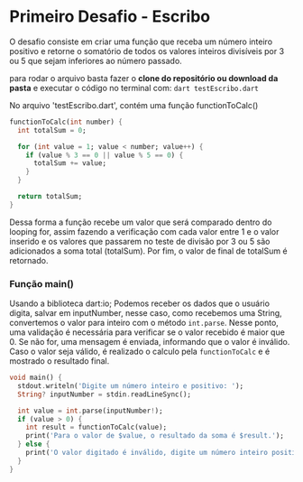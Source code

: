 # Primeiro Desafio - Escribo

O desafio consiste em criar uma função que receba um número inteiro positivo e retorne o somatório de todos os valores inteiros divisíveis por 3 ou 5 que sejam inferiores ao número passado.

para rodar o arquivo basta fazer o <strong>clone do repositório ou download da pasta</strong> e executar o código no terminal com: ```dart testEscribo.dart``` 

No arquivo 'testEscribo.dart', contém uma função functionToCalc()  
```dart  
functionToCalc(int number) {
  int totalSum = 0;

  for (int value = 1; value < number; value++) {
    if (value % 3 == 0 || value % 5 == 0) {
      totalSum += value;
    }
  }

  return totalSum;
}
```
Dessa forma a função recebe um valor que será comparado dentro do looping for, assim fazendo a verificação com cada valor entre 1 e o valor inserido e os valores que passarem no teste de divisão por 3 ou 5 são adicionados a soma total (totalSum).
Por fim, o valor de final de totalSum é retornado.

### Função main()

Usando a biblioteca dart:io; Podemos receber os dados que o usuário digita, salvar em inputNumber, nesse caso, como recebemos uma String, convertemos o valor para inteiro com o método ```int.parse```.
Nesse ponto, uma validação é necessária para verificar se o valor recebido é maior que 0. Se não for, uma mensagem é enviada, informando que o valor é inválido.
Caso o valor seja válido, é realizado o calculo pela ```functionToCalc``` e é mostrado o resultado final.
```dart  
void main() {
  stdout.writeln('Digite um número inteiro e positivo: ');
  String? inputNumber = stdin.readLineSync();

  int value = int.parse(inputNumber!);
  if (value > 0) {
    int result = functionToCalc(value);
    print('Para o valor de $value, o resultado da soma é $result.');
  } else {
    print('O valor digitado é inválido, digite um número inteiro positivo');
  }
}
```
